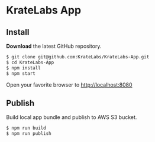 # KrateLabs App

## Install

**Download** the latest GitHub repository.

```bash
$ git clone git@github.com:KrateLabs/KrateLabs-App.git
$ cd KrateLabs-App
$ npm install
$ npm start
```

Open your favorite browser to [http://localhost:8080](http://localhost:8080)

## Publish

Build local app bundle and publish to AWS S3 bucket.

```bash
$ npm run build
$ npm run publish
```
